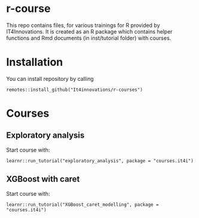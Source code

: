 # r-course
This repo contains files, for various trainings for R provided by IT4Innovations.
It is created as an R package which contains helper functions and Rmd documents (in inst/tutorial folder) with courses.

# Installation

You can install repository by calling

```{r}
remotes::install_github("It4innovations/r-courses")
```

# Courses

## Exploratory analysis

Start course with:

```{r}
learnr::run_tutorial("exploratory_analysis", package = "courses.it4i")
```

## XGBoost with caret

Start course with:

```{r}
learnr::run_tutorial("XGBoost_caret_modelling", package = "courses.it4i")
```
